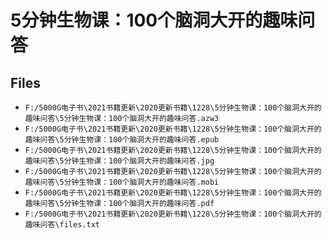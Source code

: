 # 5分钟生物课：100个脑洞大开的趣味问答

## Files

- `F:/5000G电子书\2021书籍更新\2020更新书籍\1228\5分钟生物课：100个脑洞大开的趣味问答\5分钟生物课：100个脑洞大开的趣味问答.azw3`
- `F:/5000G电子书\2021书籍更新\2020更新书籍\1228\5分钟生物课：100个脑洞大开的趣味问答\5分钟生物课：100个脑洞大开的趣味问答.epub`
- `F:/5000G电子书\2021书籍更新\2020更新书籍\1228\5分钟生物课：100个脑洞大开的趣味问答\5分钟生物课：100个脑洞大开的趣味问答.jpg`
- `F:/5000G电子书\2021书籍更新\2020更新书籍\1228\5分钟生物课：100个脑洞大开的趣味问答\5分钟生物课：100个脑洞大开的趣味问答.mobi`
- `F:/5000G电子书\2021书籍更新\2020更新书籍\1228\5分钟生物课：100个脑洞大开的趣味问答\5分钟生物课：100个脑洞大开的趣味问答.pdf`
- `F:/5000G电子书\2021书籍更新\2020更新书籍\1228\5分钟生物课：100个脑洞大开的趣味问答\files.txt`
